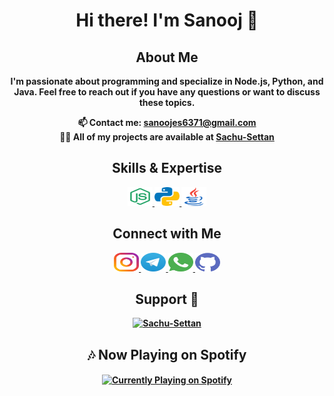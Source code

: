 <h1 align="center"><strong>Hi there! I'm Sanooj 👋</strong></h1>

<p align="center"><h2 align="center"><strong>About Me</strong></h2></p>

<p align="center"><b>I'm passionate about programming and specialize in Node.js, Python, and Java. Feel free to reach out if you have any questions or want to discuss these topics.</b></p>

<p align="center"><b>📫 Contact me: <a href="mailto:sanoojes6371@gmail.com">sanoojes6371@gmail.com</a><br>
👨‍💻 All of my projects are available at <a href="https://github.com/Sachu-Settan">Sachu-Settan</a></p>


<h2 align="center">Skills & Expertise</h2>

<p align="center">
  <a href="https://nodejs.org/">
    <img src="icons/nodejs.svg" alt="Node.js" height="30" width="40" />
  </a>
  <a href="https://www.python.org/">
    <img src="icons/python.svg" alt="Python" height="30" width="40" />
  </a>
  <a href="https://www.java.com/">
    <img src="icons/java.svg" alt="Java" height="30" width="40" />
  </a>
</p>


<h2 align="center"><b>Connect with Me</h2>

<p align="center">
  <a href="https://instagram.com/_fantazzy.boy_">
    <img src="icons/instagram.svg" alt="Instagram" height="30" width="40" />
  </a>
  <a href="https://t.me/Sachu_Settan">
    <img src="icons/telegram.svg" alt="Telegram" height="30" width="40" />
  </a>
  <a href="https://wa.me/+919744933034?text=Hello!!">
    <img src="icons/whatsapp.svg" alt="WhatsApp" height="30" width="40" />
  </a>
  <a href="https://github.com/Sachu-Settan">
    <img src="icons/github.svg" alt="GitHub" height="30" width="40" />
  </a>
</p>

<h2 align="center">Support 💖</h2>
<p align = "center"><a href="https://www.buymeacoffee.com/sachusettan"> <img src="https://cdn.buymeacoffee.com/buttons/v2/default-yellow.png" height="50" width="210" alt="Sachu-Settan" /></a></p>

<h2 align="center"><b>🎶 Now Playing on Spotify</b></h2>

<p align="center"><a href="https://bit.ly/spotify-now-playing-sachu"><img align = "center" src="https://bit.ly/spotify-sachu-playing" alt="Currently Playing on Spotify"></a></p>
